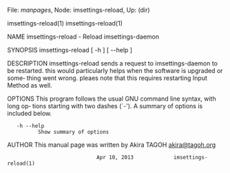 File: *manpages*,  Node: imsettings-reload,  Up: (dir)

imsettings-reload(1)                                      imsettings-reload(1)



NAME
       imsettings-reload - Reload imsettings-daemon

SYNOPSIS
       imsettings-reload [ -h ] [ --help ]

DESCRIPTION
       imsettings-reload sends a request to imsettings-daemon to be restarted.
       this would particularly helps when the software is  upgraded  or  some‐
       thing  went  wrong.  pleaes  note  that  this requires restarting Input
       Method as well.

OPTIONS
       This program follows the usual GNU command line syntax, with  long  op‐
       tions  starting with two dashes (`-'). A summary of options is included
       below.

       -h --help
              Show summary of options

AUTHOR
       This manual page was written by Akira TAGOH <akira@tagoh.org>



                                 Apr 10, 2013             imsettings-reload(1)
